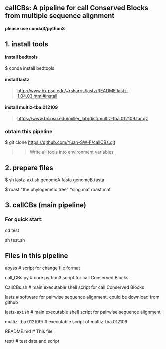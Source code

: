 ## callCBs: A pipeline for call Conserved Blocks from multiple sequence alignment
#### please use conda3/python3

## 1. install tools 
#### install bedtools
$ conda install bedtools

#### install lastz
> http://www.bx.psu.edu/~rsharris/lastz/README.lastz-1.04.03.html#install

#### install multiz-tba.012109
> https://www.bx.psu.edu/miller_lab/dist/multiz-tba.012109.tar.gz

### obtain this pipeline
$ git clone https://github.com/Yuan-SW-F/callCBs.git

>> Write all tools into environment variables

## 2. prepare files
$ sh lastz-axt.sh genomeA.fasta  genomeB.fasta

$ roast "the phylogenetic tree" *sing.maf roast.maf

## 3. callCBs (main pipeline)
### For quick start:
cd test

sh test.sh

## Files in this pipeline
abyss                   # script for change file format

call_CBs.py             # core python3 script for call Conserved Blocks

CallCBs.sh              # main executable shell script for call Conserved Blocks

lastz                   # software for pairwise sequence alignment, could be download from github

lastz-axt.sh            # main executable shell script for pairwise sequence alignment

multiz-tba.012109/      # executable script of multiz-tba.012109

README.md               # This file

test/                   # test data and script
